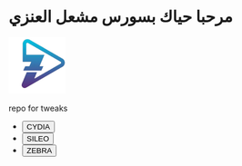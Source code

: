 <html>
<head>
<meta charset="utf-8">
<meta name="viewport" content="width=device-width, initial-scale=1">
</head>
<body>
<h1>مرحبا حياك بسورس مشعل العنزي</h1>
<div ><img src="CydiaIcon.png" alt="" style="width:100px"; > </div>

<div class="name"><p>repo for tweaks</p></div>

<div><ul class="btns">

<li><div class="cydia"><a href="cydia://url/https://cydia.saurik.com/api/share#?source=meshalanzi.github.io"><button class="cydiabtn">CYDIA</button></a></div></li>

<li><div class="sileo"> <a href="sileo://source/meshalanzi.github.io"><button class="sileobtn">SILEO</button> </a></div></li>

<li><div class="zebra"><a href="zbra://sources/add/meshalanzi.github.io/"><button class="zebrabtn">ZEBRA</button> </a></div></li>

</ul></div>
</body>
</html>
